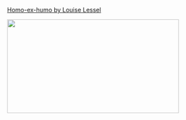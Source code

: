 [Homo-ex-humo by Louise Lessel](https://www.louiselessel.com/portfolio_page/homo-ex-humo/)

<img src="https://www.louiselessel.com/wp-content/uploads/2020/04/8W0B0532.jpg" data-canonical-src="https://gyazo.com/eb5c5741b6a9a16c692170a41a49c858.png" width="400" height="220" />